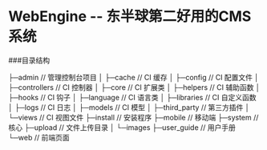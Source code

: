 # WebEngine -- 东半球第二好用的CMS系统

###目录结构

├─admin                 // 管理控制台项目
│  ├─cache              // CI 缓存
│  ├─config             // CI 配置文件
│  ├─controllers        // CI 控制器
│  ├─core               // CI 扩展类
│  ├─helpers            // CI 辅助函数
│  ├─hooks              // CI 钩子
│  ├─language           // CI 语言类
│  ├─libraries          // CI 自定义函数
│  ├─logs               // CI 日志
│  ├─models             // CI 模型
│  ├─third_party        // 第三方插件
│  └─views              // CI 视图文件
├─install               // 安装程序
├─mobile                // 移动端
├─system                // 核心
├─upload                // 文件上传目录
│  └─images
├─user_guide            // 用户手册
└─web                   // 前端页面
